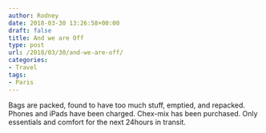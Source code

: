 ```yaml
---
author: Rodney
date: 2018-03-30 13:26:58+00:00
draft: false
title: And we are Off
type: post
url: /2018/03/30/and-we-are-off/
categories:
- Travel
tags:
- Paris
---
```

Bags are packed, found to have too much stuff, emptied, and repacked. Phones and iPads have been charged. Chex-mix has been purchased. Only essentials and comfort for the next 24hours in transit.

